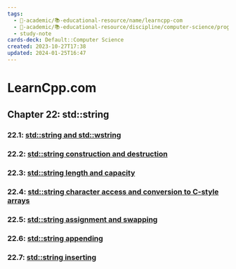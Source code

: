 ```yaml
---
tags:
  - 🔴-academic/📚-educational-resource/name/learncpp-com
  - 🔴-academic/📚-educational-resource/discipline/computer-science/programming-language/cpp
  - study-note
cards-deck: Default::Computer Science
created: 2023-10-27T17:38
updated: 2024-01-25T16:47
---
```


# LearnCpp.com

## Chapter 22꞉ std::string

### 22.1: [std::string and std::wstring](https://www.learncpp.com/cpp-tutorial/stdstring-and-stdwstring/) 

### 22.2: [std::string construction and destruction](https://www.learncpp.com/cpp-tutorial/stdstring-construction-and-destruction/) 

### 22.3: [std::string length and capacity](https://www.learncpp.com/cpp-tutorial/stdstring-length-and-capacity/)

### 22.4: [std::string character access and conversion to C-style arrays](https://www.learncpp.com/cpp-tutorial/stdstring-character-access-and-conversion-to-c-style-arrays/) 

### 22.5: [std::string assignment and swapping](https://www.learncpp.com/cpp-tutorial/stdstring-assignment-and-swapping/) 

### 22.6: [std::string appending](https://www.learncpp.com/cpp-tutorial/stdstring-appending/) 

### 22.7: [std::string inserting](https://www.learncpp.com/cpp-tutorial/stdstring-inserting/) 




